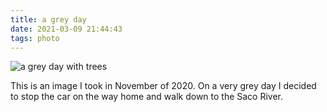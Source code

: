 ```yaml
---
title: a grey day
date: 2021-03-09 21:44:43
tags: photo
---
```

![a grey day with trees](a-grey-day.jpg)

This is an image I took in November of 2020. On a very grey day I decided to stop the car on the way home and walk down to the Saco River.